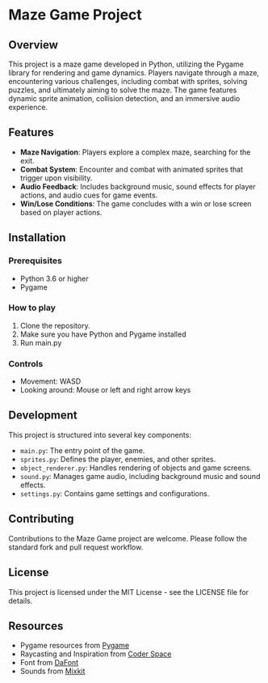 # Maze Game Project

## Overview
This project is a maze game developed in Python, utilizing the Pygame library for rendering and game dynamics. Players navigate through a maze, encountering various challenges, including combat with sprites, solving puzzles, and ultimately aiming to solve the maze. The game features dynamic sprite animation, collision detection, and an immersive audio experience.

## Features
- **Maze Navigation**: Players explore a complex maze, searching for the exit.
- **Combat System**: Encounter and combat with animated sprites that trigger upon visibility.
- **Audio Feedback**: Includes background music, sound effects for player actions, and audio cues for game events.
- **Win/Lose Conditions**: The game concludes with a win or lose screen based on player actions.

## Installation

### Prerequisites
- Python 3.6 or higher
- Pygame

### How to play
1. Clone the repository.
2. Make sure you have Python and Pygame installed
3. Run main.py


### Controls
- Movement: WASD
- Looking around: Mouse or left and right arrow keys


## Development
This project is structured into several key components:
- `main.py`: The entry point of the game.
- `sprites.py`: Defines the player, enemies, and other sprites.
- `object_renderer.py`: Handles rendering of objects and game screens.
- `sound.py`: Manages game audio, including background music and sound effects.
- `settings.py`: Contains game settings and configurations.

## Contributing
Contributions to the Maze Game project are welcome. Please follow the standard fork and pull request workflow.

## License
This project is licensed under the MIT License - see the LICENSE file for details.

## Resources
- Pygame resources from [Pygame](https://www.pygame.org/wiki/resources)
- Raycasting and Inspiration from [Coder Space](https://www.youtube.com/watch?v=ECqUrT7IdqQ&t=1976s)
- Font from [DaFont](dafont.com) 
- Sounds from [Mixkit](mixkit.com)
